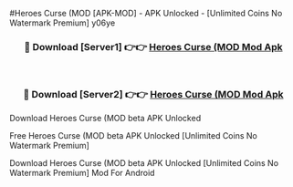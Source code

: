 #Heroes Curse (MOD [APK-MOD] - APK Unlocked - [Unlimited Coins No Watermark Premium] y06ye



<div align="center">

<h3>🔴 Download [Server1] 👉👉 <a href="https://momento.my/?title=Heroes_Curse_(MOD">Heroes Curse (MOD Mod Apk</a></h3><br>

<h3>🔴 Download [Server2] 👉👉 <a href="https://momento.my/?title=Heroes_Curse_(MOD">Heroes Curse (MOD Mod Apk</a></h3>
</div>



Download Heroes Curse (MOD beta APK Unlocked

Free Heroes Curse (MOD beta APK Unlocked [Unlimited Coins No Watermark Premium]

Download Heroes Curse (MOD beta APK Unlocked [Unlimited Coins No Watermark Premium] Mod For Android
